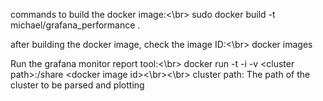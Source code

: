 commands to build the docker image:<\br>
    sudo docker build -t michael/grafana_performance .

after building the docker image, check the image ID:<\br>
    docker images

Run the grafana monitor report tool:<\br>
    docker run -t -i -v \<cluster path\>:/share \<docker image id\><\br><\br> 
    cluster path: The path of the cluster to be parsed and plotting
